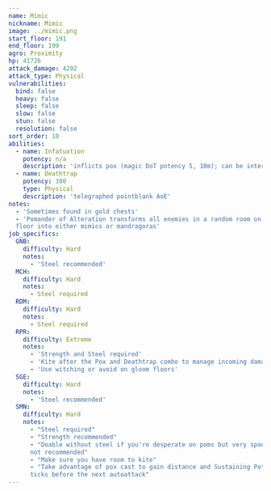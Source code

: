 ```yaml
---
name: Mimic
nickname: Mimic
image: ../mimic.png
start_floor: 191
end_floor: 199
agro: Proximity
hp: 41726
attack_damage: 4202
attack_type: Physical
vulnerabilities:
  bind: false
  heavy: false
  sleep: false
  slow: false
  stun: false
  resolution: false
sort_order: 10
abilities:
  - name: Infatuation
    potency: n/a
    description: 'inflicts pox (magic DoT potency 5, 10m); can be interrupted'
  - name: Deathtrap
    potency: 300
    type: Physical
    description: 'telegraphed pointblank AoE'
notes:
  - 'Sometimes found in gold chests'
  - 'Pomander of Alteration transforms all enemies in a random room on the next
  floor into either mimics or mandragoras'
job_specifics:
  GNB:
    difficulty: Hard
    notes:
      - 'Steel recommended'
  MCH:
    difficulty: Hard
    notes:
      - Steel required
  RDM:
    difficulty: Hard
    notes:
      - Steel required
  RPR:
    difficulty: Extreme
    notes:
      - 'Strength and Steel required'
      - 'Kite after the Pox and Deathtrap combo to manage incoming damage'
      - 'Use witching or avoid on gloom floors'
  SGE:
    difficulty: Hard
    notes:
      - 'Steel recommended'
  SMN:
    difficulty: Hard
    notes:
      - "Steel required"
      - "Strength recommended"
      - "Doable without steel if you're desperate on poms but very spooky and
      not recommended"
      - "Make sure you have room to kite"
      - "Take advantage of pox cast to gain distance and Sustaining Potion
      ticks before the next autoattack"
---
```

